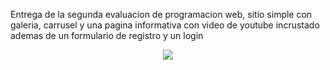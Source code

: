 Entrega de la segunda evaluacion de programacion web, sitio simple con galeria, carrusel y una pagina informativa con video de youtube incrustado ademas de un formulario de registro y un login 

<p align="center">
  <img src="https://github.com/user-attachments/assets/e47020d8-f29b-4601-a207-1f30f8ab4a59"/>
</p>

